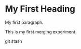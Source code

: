 
<!DOCTYPE html>
<html>
<body>

<h1>My First Heading</h1>

<p>My first paragraph.</p>
<p> This is my first merging experiment.<p>
<p> git stash <p>


</body>
</html>


